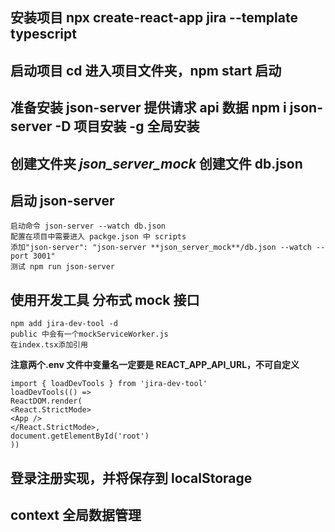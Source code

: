 ## 安装项目 npx create-react-app jira --template typescript

## 启动项目 cd 进入项目文件夹，npm start 启动

## 准备安装 json-server 提供请求 api 数据 npm i json-server -D 项目安装 -g 全局安装

## 创建文件夹 _json_server_mock_ 创建文件 db.json

## 启动 json-server

    启动命令 json-server --watch db.json
    配置在项目中需要进入 packge.json 中 scripts
    添加"json-server": "json-server **json_server_mock**/db.json --watch --port 3001"
    测试 npm run json-server

## 使用开发工具 分布式 mock 接口

    npm add jira-dev-tool -d
    public 中会有一个mockServiceWorker.js
    在index.tsx添加引用

**注意两个.env 文件中变量名一定要是 REACT_APP_API_URL，不可自定义**

```
import { loadDevTools } from 'jira-dev-tool'
loadDevTools(() =>
ReactDOM.render(
<React.StrictMode>
<App />
</React.StrictMode>,
document.getElementById('root')
))
```

## 登录注册实现，并将保存到 localStorage

## context 全局数据管理
